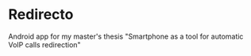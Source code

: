 Redirecto
=========
Android app for my master's thesis "Smartphone as a tool for automatic VoIP calls redirection"
